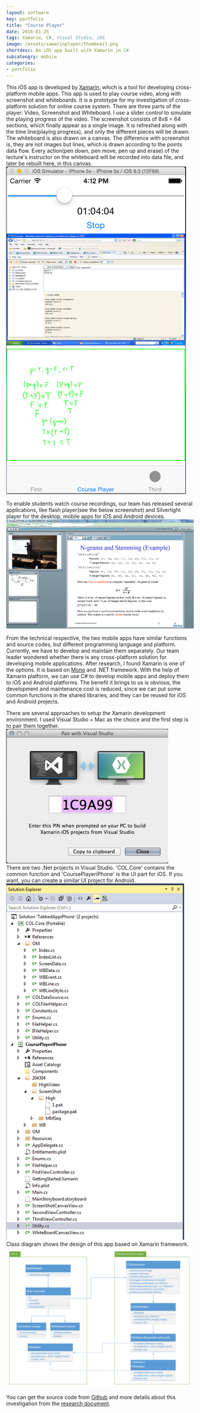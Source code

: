 ```yaml
---
layout: software
key: portfolio
title: "Course Player"
date: 2016-01-25
tags: Xamarin, C#, Visual Studio, iOS
image: /assets/xamarinplayer/thumbnail.png
shortdesc: An iOS app built with Xamarin in C#.
subcateogry: mobile
categories:
- portfolio
---
```


This iOS app is developed by [Xamarin](https://xamarin.com/), which is a tool for developing cross-platform mobile apps. This app is used to play course video, along with screenshot and whiteboards. It is a prototype for my investigation of cross-platform solution for online course system. There are three parts of the player: Video, Screenshot and Whiteboard. I use a slider control to simulate the playing progress of the video. The screenshot consists of 8x8 = 64 sections, which finally appear as a single image. It is refreshed along with the time line(playing progress), and only the different pieces will be drawn. The whiteboard is also drawn on a canvas. The difference with screenshot is, they are not images but lines, which is drawn according to the points data flow. Every action(pen down, pen move, pen up and erase) of the lecture's instructor on the whiteboard will be recorded into data file, and later be rebuilt here, in this canvas.
![iosapp](/assets/xamarinplayer/iosapp.png "iosapp")  

To enable students watch course recordings, our team has released several applications, like flash player(see the below screenshot) and Silverlight player for the desktop, mobile apps for iOS and Android devices.  
![flash](/assets/xamarinplayer/flash.png "flash")

From the technical respective, the two mobile apps have similar functions and source codes, but different programming language and platform. Currently, we have to develop and maintain them separately. Our team leader wondered whether there is any cross-platform solution for developing mobile applications. After research, I found Xamarin is one of the options. It is based on [Mono](http://www.mono-project.com/) and .NET framework. With the help of Xamarin platform, we can use C# to develop mobile apps and deploy them to iOS and Android platforms. The benefit it brings to us is obvious, the development and maintenance cost is reduced, since we can put some common functions in the shared libraries, and they can be reused for iOS and Android projects.

There are several approaches to setup the Xamarin development environment. I used Visual Studio + Mac as the choice and the first step is to pair them together.  
![pair](/assets/xamarinplayer/pair.png "pair")  
There are two .Net projects in Visual Studio. 'COL.Core' contains the common function and 'CoursePlayeriPhone' is the UI part for iOS. If you want, you can create a similar UI project for Android.
![vs](/assets/xamarinplayer/vs.png "vs")  
Class diagram shows the design of this app based on Xamarin framework.
![framework](/assets/xamarinplayer/framework.png "framework")  

You can get the source code from [Github](https://github.com/jojozhuang/Work/tree/master/Xamarin/XamarinPlayeriPhone "Source Code") and more details about this investigation from the [research document](https://github.com/jojozhuang/Work/blob/master/Xamarin/Doc/XamarinResearch.docx).  

